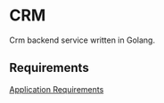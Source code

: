 # CRM

Crm backend service written in Golang.

## Requirements

[Application Requirements](https://review.udacity.com/#!/rubrics/4856/view)